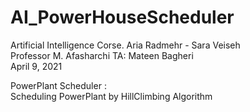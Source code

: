 # AI_PowerHouseScheduler 
Artificial Intelligence Corse. 
Aria Radmehr - Sara Veiseh  
Professor M. Afasharchi 
TA: Mateen Bagheri  
April 9, 2021  



PowerPlant Scheduler :  
Scheduling PowerPlant by HillClimbing Algorithm
